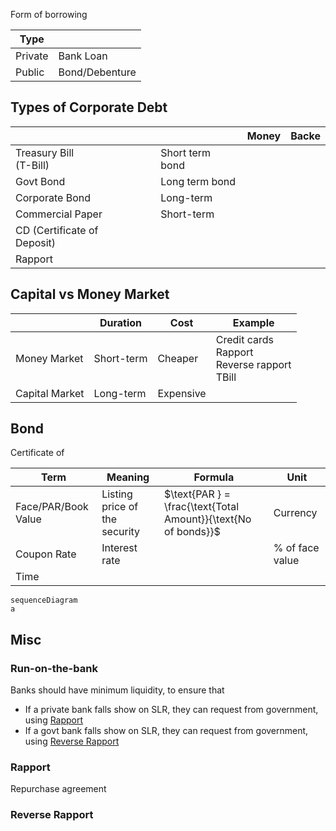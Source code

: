 Form of borrowing

| Type    |                |
| ------- | -------------- |
| Private | Bank Loan      |
| Public  | Bond/Debenture |

## Types of Corporate Debt

|                             |      |                 | Money | Backe |
| --------------------------- | ---- | --------------- | ----- | ----- |
| Treasury Bill<br />(T-Bill) |      | Short term bond |       |       |
| Govt Bond                   |      | Long term bond  |       |       |
| Corporate Bond              |      | Long-term       |       |       |
| Commercial Paper            |      | Short-term      |       |       |
| CD (Certificate of Deposit) |      |                 |       |       |
| Rapport                     |      |                 |       |       |

## Capital vs Money Market

|                | Duration   | Cost      | Example                                                   |
| -------------- | ---------- | --------- | --------------------------------------------------------- |
| Money Market   | Short-term | Cheaper   | Credit cards<br />Rapport<br />Reverse rapport<br />TBill |
| Capital Market | Long-term  | Expensive |                                                           |

## Bond

Certificate of 

| Term                | Meaning                       | Formula                                                      | Unit            |
| ------------------- | ----------------------------- | ------------------------------------------------------------ | --------------- |
| Face/PAR/Book Value | Listing price of the security | $\text{PAR } = \frac{\text{Total Amount}}{\text{No of bonds}}$ | Currency        |
| Coupon Rate         | Interest rate                 |                                                              | % of face value |
| Time                |                               |                                                              |                 |

```mermaid
sequenceDiagram
a 
```



## Misc

### Run-on-the-bank

Banks should have minimum liquidity, to ensure that

- If a private bank falls show on SLR, they can request from government, using [Rapport](#Rapport)
- If a govt bank falls show on SLR, they can request from government, using [Reverse Rapport](#Rapport)

### Rapport

Repurchase agreement

### Reverse Rapport

